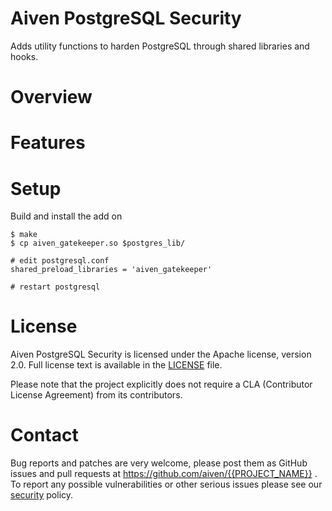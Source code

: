 Aiven PostgreSQL Security
======================
Adds utility functions to harden PostgreSQL through shared libraries and hooks.

Overview
========

Features
============

Setup
============

Build and install the add on
```
$ make
$ cp aiven_gatekeeper.so $postgres_lib/

# edit postgresql.conf
shared_preload_libraries = 'aiven_gatekeeper'

# restart postgresql
```

License
============
Aiven PostgreSQL Security is licensed under the Apache license, version 2.0. Full license text is available in the [LICENSE](LICENSE) file.

Please note that the project explicitly does not require a CLA (Contributor License Agreement) from its contributors.

Contact
============
Bug reports and patches are very welcome, please post them as GitHub issues and pull requests at https://github.com/aiven/{{PROJECT_NAME}} . 
To report any possible vulnerabilities or other serious issues please see our [security](SECURITY.md) policy.
